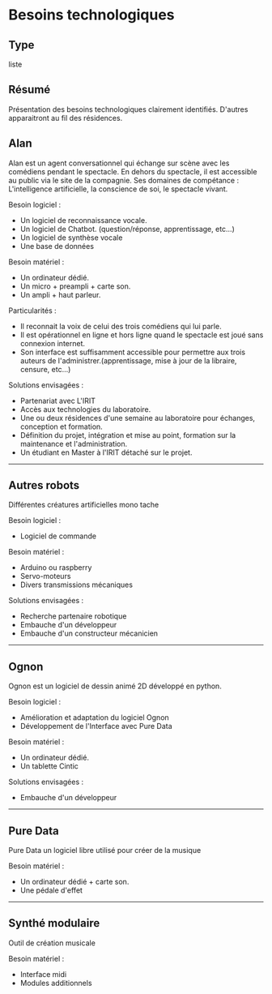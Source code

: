 Besoins technologiques
======================

Type
----

liste

Résumé
------

Présentation des besoins technologiques clairement identifiés. D'autres apparaitront au fil des résidences.

Alan
---------
Alan est un agent conversationnel qui échange sur scène avec les comédiens pendant le spectacle. En dehors du spectacle, il est accessible au public via le site de la compagnie. Ses domaines de compétance : L'intelligence artificielle, la conscience de soi, le spectacle vivant.

Besoin logiciel :
-  Un logiciel de reconnaissance vocale.
-  Un logiciel de Chatbot. (question/réponse, apprentissage, etc…)
-  Un logiciel de synthèse vocale
-  Une base de données

Besoin matériel :
-  Un ordinateur dédié.
-  Un micro + preampli + carte son.
-  Un ampli + haut parleur.

Particularités : 
-  Il reconnait la voix de celui des trois comédiens qui lui parle.
-  Il est opérationnel en ligne et hors ligne quand le spectacle est joué sans connexion internet.
-  Son interface est suffisamment accessible pour permettre aux trois auteurs de l'administrer.(apprentissage, mise à jour de la libraire, censure, etc…)

Solutions envisagées :
-  Partenariat avec L'IRIT
-  Accès aux technologies du laboratoire.
-  Une ou deux résidences d'une semaine au laboratoire pour échanges, conception et formation. 
-  Définition du projet, intégration et mise au point, formation sur la maintenance et l'administration.
-  Un étudiant en Master à l'IRIT détaché sur le projet.

------------------------------------------------

Autres robots
-------------
Différentes créatures artificielles mono tache

Besoin logiciel :
-  Logiciel de commande

Besoin matériel :
-  Arduino ou raspberry
-  Servo-moteurs
-  Divers transmissions mécaniques

Solutions envisagées :
-  Recherche partenaire robotique
-  Embauche d'un développeur
-  Embauche d'un constructeur mécanicien

------------------------------------------------

Ognon
-----
Ognon est un logiciel de dessin animé 2D développé en python.

Besoin logiciel :
-  Amélioration et adaptation du logiciel Ognon
-  Développement de l'Interface avec Pure Data

Besoin matériel :
-  Un ordinateur dédié.
-  Un tablette Cintic

Solutions envisagées :
-  Embauche d'un développeur

------------------------------------------------

Pure Data
---------
Pure Data un logiciel libre utilisé pour créer de la musique

Besoin matériel :
-  Un ordinateur dédié + carte son.
-  Une pédale d'effet

------------------------------------------------

Synthé modulaire
----------------
Outil de création musicale

Besoin matériel :
-  Interface midi
-  Modules additionnels

